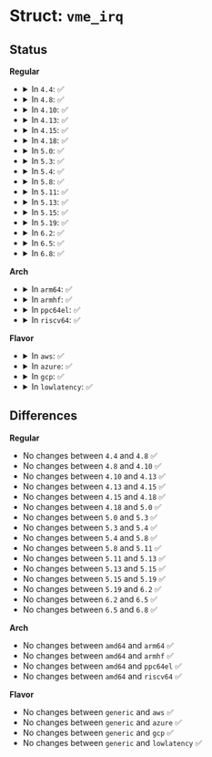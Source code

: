 # Struct: <code>vme_irq</code>

## Status
<b>Regular</b>
<ul>
<li>
<details>
<summary>In <code>4.4</code>: ✅</summary>

```c
struct vme_irq {
    int count;
    struct vme_callback callback[256];
};
```
</details>
</li>
<li>
<details>
<summary>In <code>4.8</code>: ✅</summary>

```c
struct vme_irq {
    int count;
    struct vme_callback callback[256];
};
```
</details>
</li>
<li>
<details>
<summary>In <code>4.10</code>: ✅</summary>

```c
struct vme_irq {
    int count;
    struct vme_callback callback[256];
};
```
</details>
</li>
<li>
<details>
<summary>In <code>4.13</code>: ✅</summary>

```c
struct vme_irq {
    int count;
    struct vme_callback callback[256];
};
```
</details>
</li>
<li>
<details>
<summary>In <code>4.15</code>: ✅</summary>

```c
struct vme_irq {
    int count;
    struct vme_callback callback[256];
};
```
</details>
</li>
<li>
<details>
<summary>In <code>4.18</code>: ✅</summary>

```c
struct vme_irq {
    int count;
    struct vme_callback callback[256];
};
```
</details>
</li>
<li>
<details>
<summary>In <code>5.0</code>: ✅</summary>

```c
struct vme_irq {
    int count;
    struct vme_callback callback[256];
};
```
</details>
</li>
<li>
<details>
<summary>In <code>5.3</code>: ✅</summary>

```c
struct vme_irq {
    int count;
    struct vme_callback callback[256];
};
```
</details>
</li>
<li>
<details>
<summary>In <code>5.4</code>: ✅</summary>

```c
struct vme_irq {
    int count;
    struct vme_callback callback[256];
};
```
</details>
</li>
<li>
<details>
<summary>In <code>5.8</code>: ✅</summary>

```c
struct vme_irq {
    int count;
    struct vme_callback callback[256];
};
```
</details>
</li>
<li>
<details>
<summary>In <code>5.11</code>: ✅</summary>

```c
struct vme_irq {
    int count;
    struct vme_callback callback[256];
};
```
</details>
</li>
<li>
<details>
<summary>In <code>5.13</code>: ✅</summary>

```c
struct vme_irq {
    int count;
    struct vme_callback callback[256];
};
```
</details>
</li>
<li>
<details>
<summary>In <code>5.15</code>: ✅</summary>

```c
struct vme_irq {
    int count;
    struct vme_callback callback[256];
};
```
</details>
</li>
<li>
<details>
<summary>In <code>5.19</code>: ✅</summary>

```c
struct vme_irq {
    int count;
    struct vme_callback callback[256];
};
```
</details>
</li>
<li>
<details>
<summary>In <code>6.2</code>: ✅</summary>

```c
struct vme_irq {
    int count;
    struct vme_callback callback[256];
};
```
</details>
</li>
<li>
<details>
<summary>In <code>6.5</code>: ✅</summary>

```c
struct vme_irq {
    int count;
    struct vme_callback callback[256];
};
```
</details>
</li>
<li>
<details>
<summary>In <code>6.8</code>: ✅</summary>

```c
struct vme_irq {
    int count;
    struct vme_callback callback[256];
};
```
</details>
</li>
</ul>
<b>Arch</b>
<ul>
<li>
<details>
<summary>In <code>arm64</code>: ✅</summary>

```c
struct vme_irq {
    int count;
    struct vme_callback callback[256];
};
```
</details>
</li>
<li>
<details>
<summary>In <code>armhf</code>: ✅</summary>

```c
struct vme_irq {
    int count;
    struct vme_callback callback[256];
};
```
</details>
</li>
<li>
<details>
<summary>In <code>ppc64el</code>: ✅</summary>

```c
struct vme_irq {
    int count;
    struct vme_callback callback[256];
};
```
</details>
</li>
<li>
<details>
<summary>In <code>riscv64</code>: ✅</summary>

```c
struct vme_irq {
    int count;
    struct vme_callback callback[256];
};
```
</details>
</li>
</ul>
<b>Flavor</b>
<ul>
<li>
<details>
<summary>In <code>aws</code>: ✅</summary>

```c
struct vme_irq {
    int count;
    struct vme_callback callback[256];
};
```
</details>
</li>
<li>
<details>
<summary>In <code>azure</code>: ✅</summary>

```c
struct vme_irq {
    int count;
    struct vme_callback callback[256];
};
```
</details>
</li>
<li>
<details>
<summary>In <code>gcp</code>: ✅</summary>

```c
struct vme_irq {
    int count;
    struct vme_callback callback[256];
};
```
</details>
</li>
<li>
<details>
<summary>In <code>lowlatency</code>: ✅</summary>

```c
struct vme_irq {
    int count;
    struct vme_callback callback[256];
};
```
</details>
</li>
</ul>

## Differences
<b>Regular</b>
<ul>
<li>
No changes between <code>4.4</code> and <code>4.8</code> ✅
</li>
<li>
No changes between <code>4.8</code> and <code>4.10</code> ✅
</li>
<li>
No changes between <code>4.10</code> and <code>4.13</code> ✅
</li>
<li>
No changes between <code>4.13</code> and <code>4.15</code> ✅
</li>
<li>
No changes between <code>4.15</code> and <code>4.18</code> ✅
</li>
<li>
No changes between <code>4.18</code> and <code>5.0</code> ✅
</li>
<li>
No changes between <code>5.0</code> and <code>5.3</code> ✅
</li>
<li>
No changes between <code>5.3</code> and <code>5.4</code> ✅
</li>
<li>
No changes between <code>5.4</code> and <code>5.8</code> ✅
</li>
<li>
No changes between <code>5.8</code> and <code>5.11</code> ✅
</li>
<li>
No changes between <code>5.11</code> and <code>5.13</code> ✅
</li>
<li>
No changes between <code>5.13</code> and <code>5.15</code> ✅
</li>
<li>
No changes between <code>5.15</code> and <code>5.19</code> ✅
</li>
<li>
No changes between <code>5.19</code> and <code>6.2</code> ✅
</li>
<li>
No changes between <code>6.2</code> and <code>6.5</code> ✅
</li>
<li>
No changes between <code>6.5</code> and <code>6.8</code> ✅
</li>
</ul>
<b>Arch</b>
<ul>
<li>
No changes between <code>amd64</code> and <code>arm64</code> ✅
</li>
<li>
No changes between <code>amd64</code> and <code>armhf</code> ✅
</li>
<li>
No changes between <code>amd64</code> and <code>ppc64el</code> ✅
</li>
<li>
No changes between <code>amd64</code> and <code>riscv64</code> ✅
</li>
</ul>
<b>Flavor</b>
<ul>
<li>
No changes between <code>generic</code> and <code>aws</code> ✅
</li>
<li>
No changes between <code>generic</code> and <code>azure</code> ✅
</li>
<li>
No changes between <code>generic</code> and <code>gcp</code> ✅
</li>
<li>
No changes between <code>generic</code> and <code>lowlatency</code> ✅
</li>
</ul>
